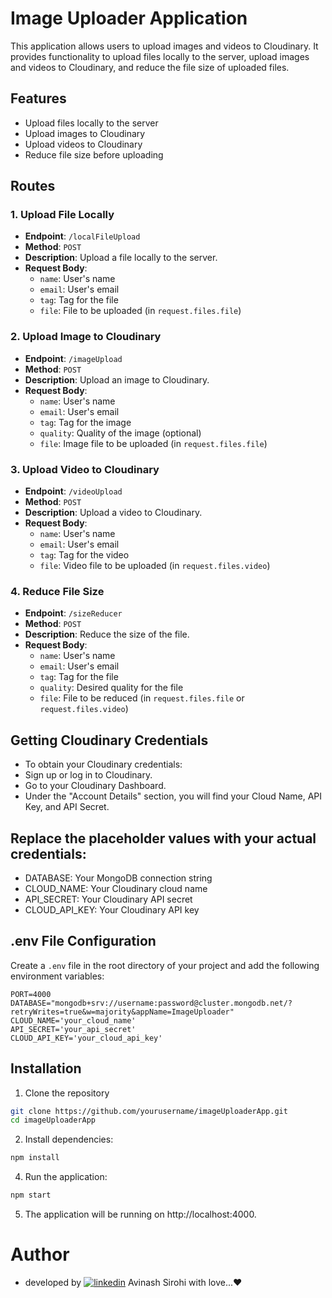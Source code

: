 # Image Uploader Application

This application allows users to upload images and videos to Cloudinary. It provides functionality to upload files locally to the server, upload images and videos to Cloudinary, and reduce the file size of uploaded files.

## Features

- Upload files locally to the server
- Upload images to Cloudinary
- Upload videos to Cloudinary
- Reduce file size before uploading

## Routes

### 1. Upload File Locally

- **Endpoint**: `/localFileUpload`
- **Method**: `POST`
- **Description**: Upload a file locally to the server.
- **Request Body**:
  - `name`: User's name
  - `email`: User's email
  - `tag`: Tag for the file
  - `file`: File to be uploaded (in `request.files.file`)

### 2. Upload Image to Cloudinary

- **Endpoint**: `/imageUpload`
- **Method**: `POST`
- **Description**: Upload an image to Cloudinary.
- **Request Body**:
  - `name`: User's name
  - `email`: User's email
  - `tag`: Tag for the image
  - `quality`: Quality of the image (optional)
  - `file`: Image file to be uploaded (in `request.files.file`)

### 3. Upload Video to Cloudinary

- **Endpoint**: `/videoUpload`
- **Method**: `POST`
- **Description**: Upload a video to Cloudinary.
- **Request Body**:
  - `name`: User's name
  - `email`: User's email
  - `tag`: Tag for the video
  - `file`: Video file to be uploaded (in `request.files.video`)

### 4. Reduce File Size

- **Endpoint**: `/sizeReducer`
- **Method**: `POST`
- **Description**: Reduce the size of the file.
- **Request Body**:
  - `name`: User's name
  - `email`: User's email
  - `tag`: Tag for the file
  - `quality`: Desired quality for the file
  - `file`: File to be reduced (in `request.files.file` or `request.files.video`)

## Getting Cloudinary Credentials
- To obtain your Cloudinary credentials:
- Sign up or log in to Cloudinary.
- Go to your Cloudinary Dashboard.
- Under the "Account Details" section, you will find your Cloud Name, API Key, and API Secret.

## Replace the placeholder values with your actual credentials:

- DATABASE: Your MongoDB connection string
- CLOUD_NAME: Your Cloudinary cloud name
- API_SECRET: Your Cloudinary API secret
- CLOUD_API_KEY: Your Cloudinary API key

## .env File Configuration

Create a `.env` file in the root directory of your project and add the following environment variables:

```plaintext
PORT=4000
DATABASE="mongodb+srv://username:password@cluster.mongodb.net/?retryWrites=true&w=majority&appName=ImageUploader"
CLOUD_NAME='your_cloud_name'
API_SECRET='your_api_secret'
CLOUD_API_KEY='your_cloud_api_key'
```

## Installation

1. Clone the repository

```bash
git clone https://github.com/yourusername/imageUploaderApp.git
cd imageUploaderApp
```

2. Install dependencies:

```bash
npm install
```

4. Run the application:

```bash
npm start
```
5. The application will be running on http://localhost:4000.

# Author
- developed by [![linkedin](https://img.shields.io/badge/linkedin-0A66C2?style=for-the-badge&logo=linkedin&logoColor=white)](https://www.linkedin.com/avinashsirohi86)  Avinash Sirohi with love...❤️

    



